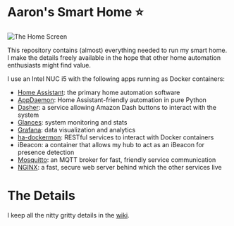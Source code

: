 # Aaron's Smart Home ⭐

![The Home Screen](https://github.com/bachya/smart-home/wiki/img/default.png)

This repository contains (almost) everything needed to run my smart home. I
make the details freely available in the hope that other home automation
enthusiasts might find value.

I use an Intel NUC i5 with the following apps running as Docker containers:

* [Home Assistant](http://home-assistant.io): the primary home automation software
* [AppDaemon](https://appdaemon.readthedocs.io/en/latest/): Home Assistant-friendly automation in pure Python
* [Dasher](https://github.com/maddox/dasher): a service allowing Amazon Dash buttons to interact with the system
* [Glances](https://nicolargo.github.io/glances/): system monitoring and stats
* [Grafana](https://grafana.com/): data visualization and analytics
* [ha-dockermon](https://github.com/philhawthorne/ha-dockermon): RESTful services to interact with Docker containers
* iBeacon: a container that allows my hub to act as an iBeacon for presence detection
* [Mosquitto](https://mosquitto.org/): an MQTT broker for fast, friendly service communication
* [NGINX](https://www.nginx.com/): a fast, secure web server behind which the other services live

# The Details

I keep all the nitty gritty details in the
[wiki](https://github.com/bachya/smart-home/wiki).
